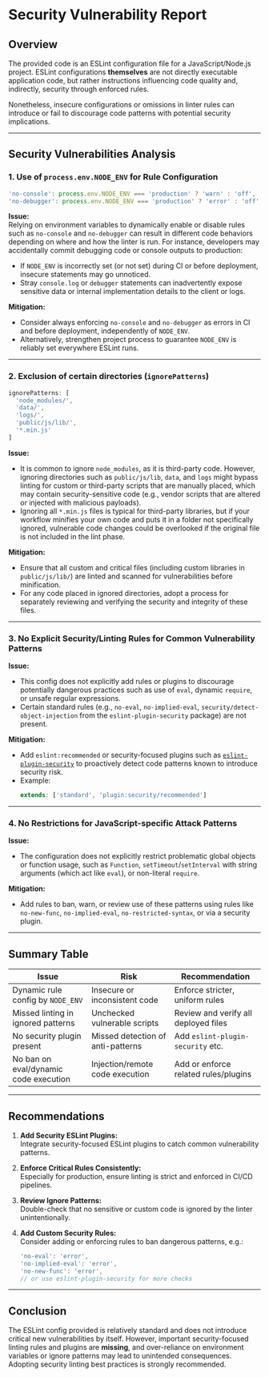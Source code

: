 # Security Vulnerability Report

## Overview

The provided code is an ESLint configuration file for a JavaScript/Node.js project. ESLint configurations **themselves** are not directly executable application code, but rather instructions influencing code quality and, indirectly, security through enforced rules.

Nonetheless, insecure configurations or omissions in linter rules can introduce or fail to discourage code patterns with potential security implications.

---

## Security Vulnerabilities Analysis

### 1. Use of `process.env.NODE_ENV` for Rule Configuration

```js
'no-console': process.env.NODE_ENV === 'production' ? 'warn' : 'off',
'no-debugger': process.env.NODE_ENV === 'production' ? 'error' : 'off',
```

**Issue:**  
Relying on environment variables to dynamically enable or disable rules such as `no-console` and `no-debugger` can result in different code behaviors depending on where and how the linter is run. For instance, developers may accidentally commit debugging code or console outputs to production:

- If `NODE_ENV` is incorrectly set (or not set) during CI or before deployment, insecure statements may go unnoticed.
- Stray `console.log` or `debugger` statements can inadvertently expose sensitive data or internal implementation details to the client or logs.

**Mitigation:**  
- Consider always enforcing `no-console` and `no-debugger` as errors in CI and before deployment, independently of `NODE_ENV`.
- Alternatively, strengthen project process to guarantee `NODE_ENV` is reliably set everywhere ESLint runs.

---

### 2. Exclusion of certain directories (`ignorePatterns`)

```js
ignorePatterns: [
  'node_modules/',
  'data/',
  'logs/',
  'public/js/lib/',
  '*.min.js'
]
```

**Issue:**  
- It is common to ignore `node_modules`, as it is third-party code. However, ignoring directories such as `public/js/lib`, `data`, and `logs` might bypass linting for custom or third-party scripts that are manually placed, which may contain security-sensitive code (e.g., vendor scripts that are altered or injected with malicious payloads).
- Ignoring all `*.min.js` files is typical for third-party libraries, but if your workflow minifies your own code and puts it in a folder not specifically ignored, vulnerable code changes could be overlooked if the original file is not included in the lint phase.

**Mitigation:**
- Ensure that all custom and critical files (including custom libraries in `public/js/lib/`) are linted and scanned for vulnerabilities before minification.
- For any code placed in ignored directories, adopt a process for separately reviewing and verifying the security and integrity of these files.

---

### 3. No Explicit Security/Linting Rules for Common Vulnerability Patterns

**Issue:**  
- This config does not explicitly add rules or plugins to discourage potentially dangerous practices such as use of `eval`, dynamic `require`, or unsafe regular expressions.
- Certain standard rules (e.g., `no-eval`, `no-implied-eval`, `security/detect-object-injection` from the `eslint-plugin-security` package) are not present.

**Mitigation:**  
- Add `eslint:recommended` or security-focused plugins such as [`eslint-plugin-security`](https://www.npmjs.com/package/eslint-plugin-security) to proactively detect code patterns known to introduce security risk.
- Example:
    ```js
    extends: ['standard', 'plugin:security/recommended']
    ```
---

### 4. No Restrictions for JavaScript-specific Attack Patterns

**Issue:**  
- The configuration does not explicitly restrict problematic global objects or function usage, such as `Function`, `setTimeout`/`setInterval` with string arguments (which act like `eval`), or non-literal `require`.

**Mitigation:**  
- Add rules to ban, warn, or review use of these patterns using rules like `no-new-func`, `no-implied-eval`, `no-restricted-syntax`, or via a security plugin.

---

## Summary Table

| Issue                                     | Risk                             | Recommendation                        |
|--------------------------------------------|----------------------------------|---------------------------------------|
| Dynamic rule config by `NODE_ENV`          | Insecure or inconsistent code    | Enforce stricter, uniform rules       |
| Missed linting in ignored patterns         | Unchecked vulnerable scripts     | Review and verify all deployed files  |
| No security plugin present                 | Missed detection of anti-patterns| Add `eslint-plugin-security` etc.     |
| No ban on eval/dynamic code execution      | Injection/remote code execution  | Add or enforce related rules/plugins  |

---

## Recommendations

1. **Add Security ESLint Plugins:**  
   Integrate security-focused ESLint plugins to catch common vulnerability patterns.

2. **Enforce Critical Rules Consistently:**  
   Especially for production, ensure linting is strict and enforced in CI/CD pipelines.

3. **Review Ignore Patterns:**  
   Double-check that no sensitive or custom code is ignored by the linter unintentionally.

4. **Add Custom Security Rules:**  
   Consider adding or enforcing rules to ban dangerous patterns, e.g.:
   ```js
   'no-eval': 'error',
   'no-implied-eval': 'error',
   'no-new-func': 'error',
   // or use eslint-plugin-security for more checks
   ```

---

## Conclusion

The ESLint config provided is relatively standard and does not introduce critical new vulnerabilities by itself. However, important security-focused linting rules and plugins are **missing**, and over-reliance on environment variables or ignore patterns may lead to unintended consequences. Adopting security linting best practices is strongly recommended.